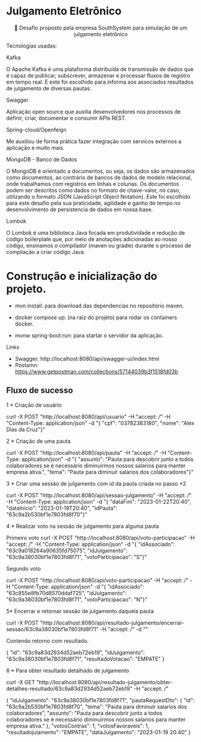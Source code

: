 # Julgamento Eletrônico

<p align="center">🚀 Desafio proposto pela empresa SouthSystem para simulação de um julgamento eletrônico</p>

Tecnologias usadas:

Kafka

O Apache Kafka é uma plataforma distribuída de transmissão de dados que é capaz de publicar, subscrever, armazenar e
processar fluxos de registro em tempo real. E este foi escolhido para informa aos associados resultados de julgamento de
diversas pautas.

Swagger

Aplicação open source que auxilia desenvolvedores nos processos de definir, criar, documentar e consumir APIs REST.

Spring-cloud/Openfeign

Me auxiliou de forma prática fazer integração com servicos externos a aplicação e muito mais.

MongoDB - Banco de Dados

O MongoDB é orientado a documentos, ou seja, os dados são armazenados como documentos, ao contrário de bancos de dados
de modelo relacional, onde trabalhamos com registros em linhas e colunas. Os documentos podem ser descritos como dados
no formato de chave-valor, no caso, utilizando o formato JSON (JavaScript Object Notation). Este foi escolhido para este
desafio pela sua praticidade, agilidade e ganho de tempo no desenvolvimento de persistencia de dados em nossa base.

Lombok

O Lombok é uma biblioteca Java focada em produtividade e redução de código boilerplate que, por meio de anotações
adicionadas ao nosso código, ensinamos o compilador (maven ou gradle) durante o processo de compilação a criar código
Java.

# Construção e inicialização do projeto.

- mvn install: para download das dependencias no repositório maven.

- docker compose up: (na raiz do projeto) para rodar os containers docker.

- mvnw spring-boot:run: para startar o servidor da aplicação.

Links

- Swagger: http://localhost:8080/api/swagger-ui/index.html
- Postamn: https://www.getpostman.com/collections/57144039b3f1518fd03b



## Fluxo de sucesso

1 * Criação de usuário

curl -X POST "http://localhost:8080/api/usuario" -H "accept: */*" -H "Content-Type: application/json" -d "{ \"cpf\": \"03782383180\", \"nome\": \"Alex Dias da Cruz\"}"

2 * Criação de uma pauta

curl -X POST "http://localhost:8080/api/pauta" -H "accept: */*" -H "Content-Type: application/json" -d "{ \"assunto\": \"Pauta para descobrir junto a todos colaboradores se é necessário diminuirmos nossos salarios para manter empresa ativa.\", \"tema\": \"Pauta para diminuir salarios dos colaboradores\"}"

3 * Criar uma sessão de julgamento com id da pauta criada no passo *2

curl -X POST "http://localhost:8080/api/sessao-julgamento" -H "accept: */*" -H "Content-Type: application/json" -d "{ \"dataFim\": \"2023-01-22T20:40\", \"dataInicio\": \"2023-01-19T20:40\", \"idPauta\": \"63c9a2b530bf1e7803fd8f70\"}"

4 * Realizar voto na sessão de julgamento para alguma pauta

Primeiro voto
curl -X POST "http://localhost:8080/api/voto-participacao" -H "accept: */*" -H "Content-Type: application/json" -d "{ \"idAssociado\": \"63c9a018264a90635fd75075\", \"idJulgamento\": \"63c9a38030bf1e7803fd8f71\", \"votoParticipacao\": \"S\"}"

Segundo voto

curl -X POST "http://localhost:8080/api/voto-participacao" -H "accept: */*" -H "Content-Type: application/json" -d "{ \"idAssociado\": \"63c855e8fb70d8570ddaf725\", \"idJulgamento\": \"63c9a38030bf1e7803fd8f71\", \"votoParticipacao\": \"N\"}"


5* Encerrar e retornar sessão de julgamento daquela pauta

curl -X POST "http://localhost:8080/api/resultado-julgamento/encerrar-sessao/63c9a38030bf1e7803fd8f71" -H "accept: */*" -d ""

Contendo retorno com resultado.

{
"id": "63c9a83d2934d52aeb72eb19",
"idJulgamento": "63c9a38030bf1e7803fd8f71",
"resultadoVotacao": "EMPATE"
}


6 * Para obter resultado detalhado de julgamento

curl -X GET "http://localhost:8080/api/resultado-julgamento/obter-detalhes-resultado/63c9a83d2934d52aeb72eb19" -H "accept: */*"


{
"idJulgamento": "63c9a38030bf1e7803fd8f71",
"pautaRequestDto": {
"id": "63c9a2b530bf1e7803fd8f70",
"tema": "Pauta para diminuir salarios dos colaboradores",
"assunto": "Pauta para descobrir junto a todos colaboradores se é necessário diminuirmos nossos salarios para manter empresa ativa."
},
"votosContras": 1,
"votosFavoraveis": 1,
"resultadojulamento": "EMPATE",
"dataJulgamento": "2023-01-19 20:40"
}
